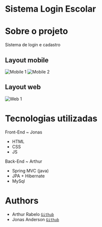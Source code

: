 # Sistema Login Escolar

# Sobre o projeto

  Sistema de login e cadastro

## Layout mobile
![Mobile 1](https://github.com/ArthurUndefined/SistemaEscolar/blob/main/readmePhoto/mobile1.PNG) ![Mobile 2](https://github.com/ArthurUndefined/SistemaEscolar/blob/main/readmePhoto/mobile2.PNG)

## Layout web
![Web 1](https://github.com/ArthurUndefined/SistemaEscolar/blob/main/readmePhoto/desktop.PNG)

# Tecnologias utilizadas
 Front-End ~ Jonas
- HTML
- CSS
- JS

 Back-End ~ Arthur
- Spring MVC (java)
- JPA + Hibernate
- MySql

# Authors

- Arthur Rabelo <code><a href="https://github.com/ArthurUndefined">Github</a></code>
- Jonas Anderson <code><a href="https://github.com/Jonas010">Github</a></code>
